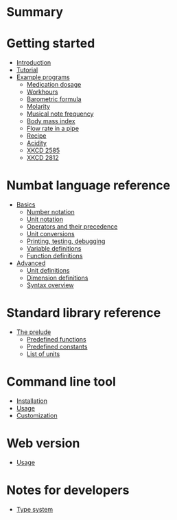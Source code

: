 # Summary

# Getting started

- [Introduction](./introduction.md)
- [Tutorial](./tutorial.md)
- [Example programs](./examples.md)
    - [Medication dosage](./example-medication_dosage.md)
    - [Workhours](./example-workhours.md)
    - [Barometric formula](./example-barometric_formula.md)
    - [Molarity](./example-molarity.md)
    - [Musical note frequency](./example-musical_note_frequency.md)
    - [Body mass index](./example-body_mass_index.md)
    - [Flow rate in a pipe](./example-pipe_flow_rate.md)
    - [Recipe](./example-recipe.md)
    - [Acidity](./example-acidity.md)
    - [XKCD 2585](./example-xkcd_2585.md)
    - [XKCD 2812](./example-xkcd_2812.md)

# Numbat language reference

- [Basics](./basics.md)
  - [Number notation](./number-notation.md)
  - [Unit notation]()
  - [Operators and their precedence](./operators.md)
  - [Unit conversions](./unit-conversions.md)
  - [Printing, testing, debugging](./procedures.md)
  - [Variable definitions]()
  - [Function definitions]()
- [Advanced](./advanced.md)
  - [Unit definitions](./unit-definitions.md)
  - [Dimension definitions](./dimension-definitions.md)
  - [Syntax overview](./example-numbat_syntax.md)

# Standard library reference

- [The prelude](./prelude.md)
  - [Predefined functions](./list-functions.md)
  - [Predefined constants](./list-constants.md)
  - [List of units](./list-units.md)

# Command line tool

- [Installation]()
- [Usage](./cli-usage.md)
- [Customization](./cli-customization.md)

# Web version

- [Usage]()

# Notes for developers

- [Type system](./type-system.md)
